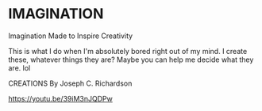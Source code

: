 # IMAGINATION
Imagination Made to Inspire Creativity

This is what I do when I'm absolutely bored right out of my mind. I create these, whatever things they are? Maybe you can help me decide what they are. lol

CREATIONS By Joseph C. Richardson

https://youtu.be/39iM3nJQDPw
